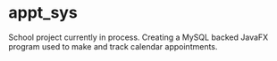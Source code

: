 # appt_sys
School project currently in process. Creating a MySQL backed JavaFX program used to make and track calendar appointments.
